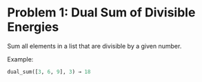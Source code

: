 # Problem 1: Dual Sum of Divisible Energies

Sum all elements in a list that are divisible by a given number.

Example:
```python
dual_sum([3, 6, 9], 3) → 18

